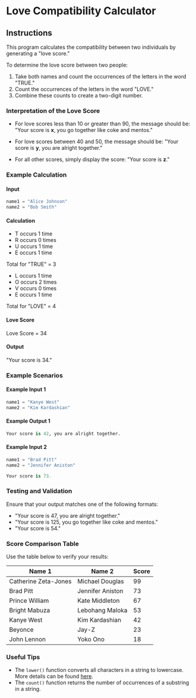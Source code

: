 # Love Compatibility Calculator

## Instructions

This program calculates the compatibility between two individuals by generating a "love score."

To determine the love score between two people:

1. Take both names and count the occurrences of the letters in the word "TRUE."
2. Count the occurrences of the letters in the word "LOVE."
3. Combine these counts to create a two-digit number.

### Interpretation of the Love Score

- For love scores less than 10 or greater than 90, the message should be:
  "Your score is **x**, you go together like coke and mentos."

- For love scores between 40 and 50, the message should be:
  "Your score is **y**, you are alright together."

- For all other scores, simply display the score:
  "Your score is **z**."

### Example Calculation

#### Input

```python
name1 = "Alice Johnson"
name2 = "Bob Smith"
```

#### Calculation

- T occurs 1 time
- R occurs 0 times
- U occurs 1 time
- E occurs 1 time

Total for "TRUE" = 3

- L occurs 1 time
- O occurs 2 times
- V occurs 0 times
- E occurs 1 time

Total for "LOVE" = 4

#### Love Score

Love Score = 34

#### Output

"Your score is 34."

### Example Scenarios

#### Example Input 1

```python
name1 = "Kanye West"
name2 = "Kim Kardashian"
```

#### Example Output 1

```python
Your score is 42, you are alright together.
```

#### Example Input 2

```python
name1 = "Brad Pitt"
name2 = "Jennifer Aniston"
```

```python
Your score is 73.
```

### Testing and Validation

Ensure that your output matches one of the following formats:

- "Your score is 47, you are alright together."
- "Your score is 125, you go together like coke and mentos."
- "Your score is 54."

### Score Comparison Table

Use the table below to verify your results:

| Name 1                  | Name 2                | Score |
|-------------------------|-----------------------|-------|
| Catherine Zeta-Jones    | Michael Douglas       | 99    |
| Brad Pitt               | Jennifer Aniston      | 73    |
| Prince William          | Kate Middleton        | 67    |
| Bright Mabuza           | Lebohang Maloka       | 53    |
| Kanye West              | Kim Kardashian        | 42    |
| Beyonce                 | Jay-Z                 | 23    |
| John Lennon             | Yoko Ono              | 18    |

### Useful Tips

- The `lower()` function converts all characters in a string to lowercase. More details can be found [here](https://stackoverflow.com/questions/6797984/how-do-i-lowercase-a-string-in-python).
- The `count()` function returns the number of occurrences of a substring in a string.
